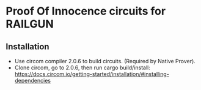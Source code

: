# Proof Of Innocence circuits for RAILGUN

## Installation

- Use circom compiler 2.0.6 to build circuits. (Required by Native Prover).
- Clone circom, go to 2.0.6, then run cargo build/install: https://docs.circom.io/getting-started/installation/#installing-dependencies
